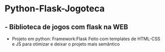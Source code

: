 # Python-Flask-Jogoteca
## - Biblioteca de jogos com flask na WEB

- Projeto em python: Framework:Flask
Feito com templates de HTML-CSS e JS para otimizar e deixar o projeto mais semântico

